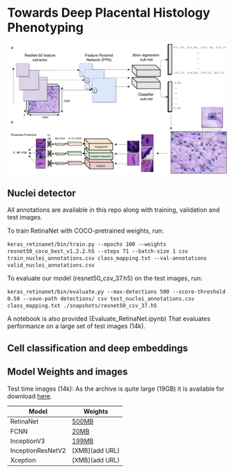 # Towards Deep Placental Histology Phenotyping

![Pipeline overview](DLP.png)

## Nuclei detector

All annotations are available in this repo along with training, validation and test images.

To train RetinaNet with COCO-pretrained weights, run:

```
keras_retinanet/bin/train.py --epochs 100 --weights resnet50_coco_best_v1.2.2.h5 --steps 71 --batch-size 1 csv train_nuclei_annotations.csv class_mapping.txt --val-annotations valid_nuclei_annotations.csv 
```

To evaluate our model (resnet50_csv_37.h5) on the test images, run:

```
keras_retinanet/bin/evaluate.py --max-detections 500 --score-threshold 0.50 --save-path detections/ csv test_nuclei_annotations.csv class_mapping.txt ./snapshots/resnet50_csv_37.h5 
```

A notebook is also provided (Evaluate_RetinaNet.ipynb) That evaluates performance on a large set of test images (14k).


## Cell classification and deep embeddings

## Model Weights and images

Test time images (14k): As the archive is quite large (19GB) it is available for download [here](https://drive.google.com/open?id=1EPu-FKU62zSKNBIVjQKSXvv53PexiNo2).

| Model     | Weights                                                                     |
|-----------|-----------------------------------------------------------------------------|
| RetinaNet | [500MB](https://drive.google.com/open?id=1ngtaC3fi27EkgNvkJKvZnyyC1WzHiOkV) |   
| FCNN      | [20MB](https://drive.google.com/open?id=1zOw_DYUpEEZ1-YVa9Q_ea9dXzXGyIFVd)  |   
| InceptionV3    | [199MB](https://drive.google.com/open?id=1L6kZBeJpRom3ZAUEUutoP1QGJuvllP1j) |
|InceptionResNetV2 | [XMB](add URL)|
| Xception | [XMB](add URL)|
